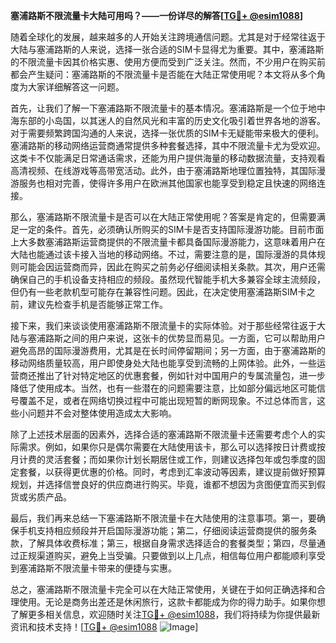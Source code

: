 **塞浦路斯不限流量卡大陆可用吗？——一份详尽的解答[[TG💪+ @esim1088](https://t.me/s/esim1088)]**

随着全球化的发展，越来越多的人开始关注跨境通信问题。尤其是对于经常往返于大陆与塞浦路斯的人来说，选择一张合适的SIM卡显得尤为重要。其中，塞浦路斯的不限流量卡因其价格实惠、使用方便而受到广泛关注。然而，不少用户在购买前都会产生疑问：塞浦路斯的不限流量卡是否能在大陆正常使用呢？本文将从多个角度为大家详细解答这一问题。

首先，让我们了解一下塞浦路斯不限流量卡的基本情况。塞浦路斯是一个位于地中海东部的小岛国，以其迷人的自然风光和丰富的历史文化吸引着世界各地的游客。对于需要频繁跨国沟通的人来说，选择一张优质的SIM卡无疑能带来极大的便利。塞浦路斯的移动网络运营商通常提供多种套餐选择，其中不限流量卡尤为受欢迎。这类卡不仅能满足日常通话需求，还能为用户提供海量的移动数据流量，支持观看高清视频、在线游戏等高带宽活动。此外，由于塞浦路斯地理位置独特，其国际漫游服务也相对完善，使得许多用户在欧洲其他国家也能享受到稳定且快速的网络连接。

那么，塞浦路斯不限流量卡是否可以在大陆正常使用呢？答案是肯定的，但需要满足一定的条件。首先，必须确认所购买的SIM卡是否支持国际漫游功能。目前市面上大多数塞浦路斯运营商提供的不限流量卡都具备国际漫游能力，这意味着用户在大陆也能通过该卡接入当地的移动网络。不过，需要注意的是，国际漫游的具体规则可能会因运营商而异，因此在购买之前务必仔细阅读相关条款。其次，用户还需确保自己的手机设备支持相应的频段。虽然现代智能手机大多兼容全球主流频段，但仍有一些老款机型可能存在兼容性问题。因此，在决定使用塞浦路斯SIM卡之前，建议先检查手机是否能够正常工作。

接下来，我们来谈谈使用塞浦路斯不限流量卡的实际体验。对于那些经常往返于大陆与塞浦路斯之间的用户来说，这张卡的优势显而易见。一方面，它可以帮助用户避免高昂的国际漫游费用，尤其是在长时间停留期间；另一方面，由于塞浦路斯的移动网络质量较高，用户即使身处大陆也能享受到流畅的上网体验。此外，一些运营商还推出了针对特定地区的优惠套餐，例如针对中国用户的专属流量包，进一步降低了使用成本。当然，也有一些潜在的问题需要注意，比如部分偏远地区可能信号覆盖不足，或者在网络切换过程中可能出现短暂的断网现象。不过总体而言，这些小问题并不会对整体使用造成太大影响。

除了上述技术层面的因素外，选择合适的塞浦路斯不限流量卡还需要考虑个人的实际需求。例如，如果你只是偶尔需要在大陆使用该卡，那么可以选择按日计费或按月计费的灵活套餐；而如果你计划长期居住或工作，则建议选择包年或包季度的固定套餐，以获得更优惠的价格。同时，考虑到汇率波动等因素，建议提前做好预算规划，并选择信誉良好的供应商进行购买。毕竟，谁都不想因为贪图便宜而买到假货或劣质产品。

最后，我们再来总结一下塞浦路斯不限流量卡在大陆使用的注意事项。第一，要确保手机支持相应频段并开启国际漫游功能；第二，仔细阅读运营商提供的服务条款，了解具体收费标准；第三，根据自身需求选择适合的套餐类型；第四，尽量通过正规渠道购买，避免上当受骗。只要做到以上几点，相信每位用户都能顺利享受到塞浦路斯不限流量卡带来的便捷与实惠。

总之，塞浦路斯不限流量卡完全可以在大陆正常使用，关键在于如何正确选择和合理使用。无论是商务出差还是休闲旅行，这款卡都能成为你的得力助手。如果你想了解更多相关信息，欢迎随时关注[TG💪+ @esim1088](https://t.me/s/esim1088)，我们将持续为你提供最新资讯和技术支持！[[TG💪+ @esim1088](https://t.me/s/esim1088) ![Image](https://i.postimg.cc/4NQfJmqS/Snipaste-2025-05-13-00-14-12.png)]